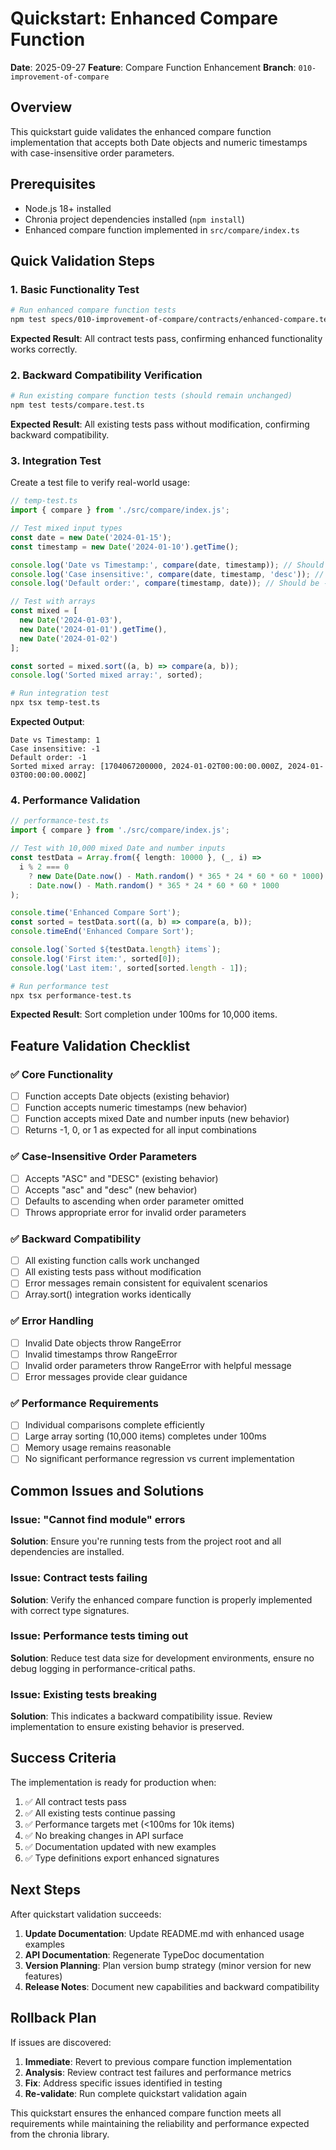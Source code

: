 # Quickstart: Enhanced Compare Function

**Date**: 2025-09-27
**Feature**: Compare Function Enhancement
**Branch**: `010-improvement-of-compare`

## Overview

This quickstart guide validates the enhanced compare function implementation that accepts both Date objects and numeric timestamps with case-insensitive order parameters.

## Prerequisites

- Node.js 18+ installed
- Chronia project dependencies installed (`npm install`)
- Enhanced compare function implemented in `src/compare/index.ts`

## Quick Validation Steps

### 1. Basic Functionality Test

```bash
# Run enhanced compare function tests
npm test specs/010-improvement-of-compare/contracts/enhanced-compare.test.ts
```

**Expected Result**: All contract tests pass, confirming enhanced functionality works correctly.

### 2. Backward Compatibility Verification

```bash
# Run existing compare function tests (should remain unchanged)
npm test tests/compare.test.ts
```

**Expected Result**: All existing tests pass without modification, confirming backward compatibility.

### 3. Integration Test

Create a test file to verify real-world usage:

```typescript
// temp-test.ts
import { compare } from './src/compare/index.js';

// Test mixed input types
const date = new Date('2024-01-15');
const timestamp = new Date('2024-01-10').getTime();

console.log('Date vs Timestamp:', compare(date, timestamp)); // Should be 1
console.log('Case insensitive:', compare(date, timestamp, 'desc')); // Should be -1
console.log('Default order:', compare(timestamp, date)); // Should be -1

// Test with arrays
const mixed = [
  new Date('2024-01-03'),
  new Date('2024-01-01').getTime(),
  new Date('2024-01-02')
];

const sorted = mixed.sort((a, b) => compare(a, b));
console.log('Sorted mixed array:', sorted);
```

```bash
# Run integration test
npx tsx temp-test.ts
```

**Expected Output**:
```
Date vs Timestamp: 1
Case insensitive: -1
Default order: -1
Sorted mixed array: [1704067200000, 2024-01-02T00:00:00.000Z, 2024-01-03T00:00:00.000Z]
```

### 4. Performance Validation

```typescript
// performance-test.ts
import { compare } from './src/compare/index.js';

// Test with 10,000 mixed Date and number inputs
const testData = Array.from({ length: 10000 }, (_, i) =>
  i % 2 === 0
    ? new Date(Date.now() - Math.random() * 365 * 24 * 60 * 60 * 1000)
    : Date.now() - Math.random() * 365 * 24 * 60 * 60 * 1000
);

console.time('Enhanced Compare Sort');
const sorted = testData.sort((a, b) => compare(a, b));
console.timeEnd('Enhanced Compare Sort');

console.log(`Sorted ${testData.length} items`);
console.log('First item:', sorted[0]);
console.log('Last item:', sorted[sorted.length - 1]);
```

```bash
# Run performance test
npx tsx performance-test.ts
```

**Expected Result**: Sort completion under 100ms for 10,000 items.

## Feature Validation Checklist

### ✅ Core Functionality
- [ ] Function accepts Date objects (existing behavior)
- [ ] Function accepts numeric timestamps (new behavior)
- [ ] Function accepts mixed Date and number inputs (new behavior)
- [ ] Returns -1, 0, or 1 as expected for all input combinations

### ✅ Case-Insensitive Order Parameters
- [ ] Accepts "ASC" and "DESC" (existing behavior)
- [ ] Accepts "asc" and "desc" (new behavior)
- [ ] Defaults to ascending when order parameter omitted
- [ ] Throws appropriate error for invalid order parameters

### ✅ Backward Compatibility
- [ ] All existing function calls work unchanged
- [ ] All existing tests pass without modification
- [ ] Error messages remain consistent for equivalent scenarios
- [ ] Array.sort() integration works identically

### ✅ Error Handling
- [ ] Invalid Date objects throw RangeError
- [ ] Invalid timestamps throw RangeError
- [ ] Invalid order parameters throw RangeError with helpful message
- [ ] Error messages provide clear guidance

### ✅ Performance Requirements
- [ ] Individual comparisons complete efficiently
- [ ] Large array sorting (10,000 items) completes under 100ms
- [ ] Memory usage remains reasonable
- [ ] No significant performance regression vs current implementation

## Common Issues and Solutions

### Issue: "Cannot find module" errors
**Solution**: Ensure you're running tests from the project root and all dependencies are installed.

### Issue: Contract tests failing
**Solution**: Verify the enhanced compare function is properly implemented with correct type signatures.

### Issue: Performance tests timing out
**Solution**: Reduce test data size for development environments, ensure no debug logging in performance-critical paths.

### Issue: Existing tests breaking
**Solution**: This indicates a backward compatibility issue. Review implementation to ensure existing behavior is preserved.

## Success Criteria

The implementation is ready for production when:

1. ✅ All contract tests pass
2. ✅ All existing tests continue passing
3. ✅ Performance targets met (<100ms for 10k items)
4. ✅ No breaking changes in API surface
5. ✅ Documentation updated with new examples
6. ✅ Type definitions export enhanced signatures

## Next Steps

After quickstart validation succeeds:

1. **Update Documentation**: Update README.md with enhanced usage examples
2. **API Documentation**: Regenerate TypeDoc documentation
3. **Version Planning**: Plan version bump strategy (minor version for new features)
4. **Release Notes**: Document new capabilities and backward compatibility

## Rollback Plan

If issues are discovered:

1. **Immediate**: Revert to previous compare function implementation
2. **Analysis**: Review contract test failures and performance metrics
3. **Fix**: Address specific issues identified in testing
4. **Re-validate**: Run complete quickstart validation again

This quickstart ensures the enhanced compare function meets all requirements while maintaining the reliability and performance expected from the chronia library.